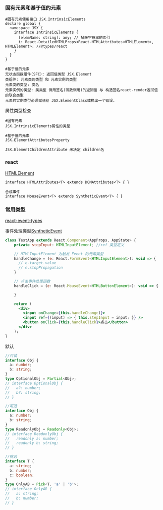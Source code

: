 ### 固有元素和基于值的元素

```
#固有元素使用接口 JSX.IntrinsicElements
declare global {
  namespace JSX {
    interface IntrinsicElements {
      [elemName: string]: any; // 捕获字符串的索引
      i: React.DetailedHTMLProps<React.HTMLAttributes<HTMLElement>, HTMLElement>; //@types/react
    }
  }
}

#基于值的元素
无状态函数组件(SFC): 返回值类型 JSX.Element
类组件: 元素类的类型 和 元素实例的类型
元素类的类型: 类名
元素实例的类型: 类类型 调用签名(函数调用)的返回值 与 构造签名react-render返回值的联合类型
元素的实例类型必须赋值给 JSX.ElementClass或抛出一个错误。
```

属性类型检查

```
#固有元素
JSX.IntrinsicElements属性的类型

#基于值的元素
JSX.ElementAttributesProperty

JSX.ElementChildrenAttribute 来决定 children名
```

### react

[HTMLElement](https://developer.mozilla.org/zh-CN/docs/Web/API/HTMLElement)

```
interface HTMLAttributes<T> extends DOMAttributes<T> { }

合成事件
interface MouseEvent<T> extends SyntheticEvent<T> { }
```

### 常用类型

[react-event-types](https://stackoverflow.com/questions/42081549/typescript-react-event-types)

事件处理类型[SyntheticEvent](https://reactjs.org/docs/events.html#mouse-events)

```jsx
class TestApp extends React.Component<AppProps, AppState> {
    private stepInput: HTMLInputElement; //ref 类型定义

    // HTMLInputElement 为触发 Event 的元素类型
    handleChange = (e: React.FormEvent<HTMLInputElement>): void => {
      // e.target.value
      // e.stopPropagation
    }

    // 点击事件处理函数
    handleClick = (e: React.MouseEvent<HTMLButtonElement>): void => {

    }

    return (
      <div>
        <input onChange={this.handleChange)}>
        <input ref={(input) => { this.stepInput = input; }} />
        <button onClick={this.handleClick}>点击</button>
      </div>
    );
}
```

默认

```ts
//只读
interface Obj {
  a: number;
  b: string;
}
type OptionalObj = Partial<Obj>;
// interface OptionalObj {
//   a?: number;
//   b?: string;
// }

//可选
interface Obj {
  a: number;
  b: string;
}
type ReadonlyObj = Readonly<Obj>;
// interface ReadonlyObj {
//   readonly a: number;
//   readonly b: string;
// }

//挑选
interface T {
  a: string;
  b: number;
  c: boolean;
}
type OnlyAB = Pick<T, 'a' | 'b'>;
// interface OnlyAB {
//   a: string;
//   b: number;
// }
```
